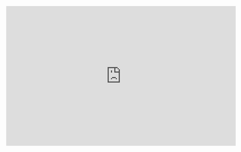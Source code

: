 <iframe src="https://player.twitch.tv/?channel=nnmcom2027&parent=www.example.com" frameborder="0" allowfullscreen="true" scrolling="no" height="378" width="620"></iframe>
